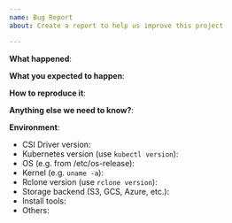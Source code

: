 ```yaml
---
name: Bug Report
about: Create a report to help us improve this project

---
```


<!-- Please use this template while reporting a bug and provide as much info as possible. Not doing so may result in your bug not being addressed in a timely manner. Thanks!
-->


**What happened**:

**What you expected to happen**:

**How to reproduce it**:

**Anything else we need to know?**:

**Environment**:
<!--
Run following command to get CSI driver version:
kubectl get pod -o yaml | grep veloxpack | grep rclone
-->
- CSI Driver version:
- Kubernetes version (use `kubectl version`):
- OS (e.g. from /etc/os-release):
- Kernel (e.g. `uname -a`):
- Rclone version (use `rclone version`):
- Storage backend (S3, GCS, Azure, etc.):
- Install tools:
- Others:
